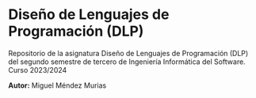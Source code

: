 # Diseño de Lenguajes de Programación (DLP)
Repositorio de la asignatura Diseño de Lenguajes de Programación (DLP) del segundo semestre de tercero de Ingeniería Informática del Software. Curso 2023/2024

**Autor:** Miguel Méndez Murias
